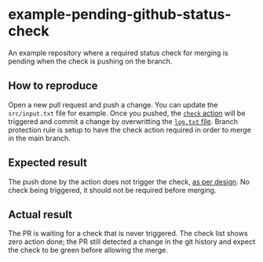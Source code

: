 # example-pending-github-status-check
An example repository where a required status check for merging is pending when the check is pushing on the branch.

## How to reproduce
Open a new pull request and push a change. You can update the `src/input.txt` file for example.
Once you pushed, the [`check` action](https://github.com/loic-h/example-pending-github-status-check/blob/main/.github/workflows/check.yml) will be triggered and commit a change by overwritting the [`log.txt` file](https://github.com/loic-h/example-pending-github-status-check/blob/main/log.txt).
Branch protection rule is setup to have the check action required in order to merge in the main branch.

## Expected result
The push done by the action does not trigger the check, [as per design](https://docs.github.com/en/actions/reference/events-that-trigger-workflows#triggering-new-workflows-using-a-personal-access-token). No check being triggered, it should not be required before merging.

## Actual result
The PR is waiting for a check that is never triggered. The check list shows zero action done; the PR still detected a change in the git history and expect the check to be green before allowing the merge.
